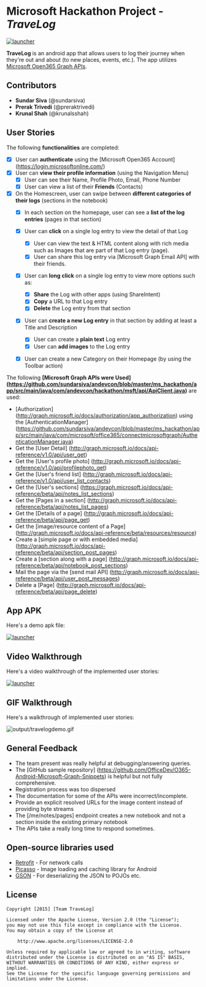 # Microsoft Hackathon Project - *TraveLog*

[![launcher](https://raw.githubusercontent.com/sundarsiva/andevcon/master/ms_hackathon/app/src/main/res/mipmap-xxxhdpi/ic_launcher.png)](https://github.com/sundarsiva/andevcon/blob/master/ms_hackathon/output/Demo.apk?raw=true)

**TraveLog** is an android app that allows users to log their journey when they're out and about (to new places, events, etc.). The app utilizes [Microsoft Open365 Graph APIs](http://graph.microsoft.io/docs/overview/overview).

## Contributors

* **Sundar Siva** (@sundarsiva)
* **Prerak Trivedi** (@preraktrivedi)
* **Krunal Shah** (@krunalsshah)

## User Stories

The following **functionalities** are completed:

* [x] User can **authenticate** using the [Microsoft Open365 Account] (https://login.microsoftonline.com/)
* [x] User can **view their profile information** (using the Navigation Menu)
  * [x] User can see their Name, Profile Photo, Email, Phone Number
  * [x] User can view a list of their **Friends** (Contacts) 
* [x] On the Homescreen, user can swipe between **different categories of their logs** (sections in the notebook)
  * [x] In each section on the homepage, user can see a **list of the log entries** (pages in that section)
  * [x] User can **click** on a single log entry to view the detail of that Log
    * [x] User can view the text & HTML content along with rich media such as Images that are part of that Log entry (page).
    * [x] User can share this log entry via [Microsoft Graph Email API] with their friends.
  * [x] User can **long click** on a single log entry to view more options such as:
    * [x] **Share** the Log with other apps (using ShareIntent)
    * [x] **Copy** a URL to that Log entry
    * [x] **Delete** the Log entry from that section
  * [x] User can **create a new Log entry** in that section by adding at least a Title and Description
    * [x] User can create a **plain text** Log entry 
    * [x] User can **add images** to the Log entry
  * [x] User can create a new Category on their Homepage (by using the Toolbar action)
  

The following **[Microsoft Graph APIs were Used] (https://github.com/sundarsiva/andevcon/blob/master/ms_hackathon/app/src/main/java/com/andevcon/hackathon/msft/api/ApiClient.java)** are used:

* [Authorization] (http://graph.microsoft.io/docs/authorization/app_authorization) using the [AuthenticationManager] (https://github.com/sundarsiva/andevcon/blob/master/ms_hackathon/app/src/main/java/com/microsoft/office365/connectmicrosoftgraph/AuthenticationManager.java)
* Get the [User Detail] (http://graph.microsoft.io/docs/api-reference/v1.0/api/user_get)
* Get the [User's profile photo] (http://graph.microsoft.io/docs/api-reference/v1.0/api/profilephoto_get)
* Get the [User's friend list] (http://graph.microsoft.io/docs/api-reference/v1.0/api/user_list_contacts)
* Get the [User's sections] (https://graph.microsoft.io/docs/api-reference/beta/api/notes_list_sections)
* Get the [Pages in a section] (http://graph.microsoft.io/docs/api-reference/beta/api/notes_list_pages)
* Get the [Details of a page] (http://graph.microsoft.io/docs/api-reference/beta/api/page_get)
* Get the [image/resource content of a Page] (http://graph.microsoft.io/docs/api-reference/beta/resources/resource)
* Create a [simple page or with embedded media] (http://graph.microsoft.io/docs/api-reference/beta/api/section_post_pages)
* Create a [section along with a page] (http://graph.microsoft.io/docs/api-reference/beta/api/notebook_post_sections)
* Mail the page via the [send mail API] (http://graph.microsoft.io/docs/api-reference/beta/api/user_post_messages)
* Delete a [Page] (http://graph.microsoft.io/docs/api-reference/beta/api/page_delete)

## App APK

Here's a demo apk file:

[![launcher](https://raw.githubusercontent.com/sundarsiva/andevcon/master/ms_hackathon/app/src/main/res/mipmap-xxxhdpi/ic_launcher.png)](https://github.com/sundarsiva/andevcon/blob/master/ms_hackathon/output/Demo.apk?raw=true)

## Video Walkthrough 

Here's a video walkthrough of the implemented user stories:

[![launcher](https://raw.githubusercontent.com/sundarsiva/andevcon/master/ms_hackathon/output/youtube.png)](https://www.youtube.com/watch?v=uRNpuboekm4)

## GIF Walkthrough 

Here's a walkthrough of implemented user stories:

![output/travelogdemo.gif](https://raw.githubusercontent.com/sundarsiva/andevcon/master/ms_hackathon/output/travelogdemo.gif)

## General Feedback

* The team present was really helpful at debugging/answering queries.
* The [GitHub sample repository] (https://github.com/OfficeDev/O365-Android-Microsoft-Graph-Snippets) is helpful but not fully comprehensive.
* Registration process was too dispersed 
* The documentation for some of the APIs were incorrect/incomplete.
* Provide an explicit resolved URLs for the image content instead of providing byte streams
* The [/me/notes/pages] endpoint creates a new notebook and not a section inside the existing primary notebook
* The APIs take a really long time to respond sometimes.

## Open-source libraries used

- [Retrofit](https://github.com/square/retrofit) - For network calls
- [Picasso](http://square.github.io/picasso/) - Image loading and caching library for Android
- [GSON](https://github.com/google/gson) - For deserializing the JSON to POJOs etc.

## License

    Copyright [2015] [Team TraveLog]

    Licensed under the Apache License, Version 2.0 (the "License");
    you may not use this file except in compliance with the License.
    You may obtain a copy of the License at

        http://www.apache.org/licenses/LICENSE-2.0

    Unless required by applicable law or agreed to in writing, software
    distributed under the License is distributed on an "AS IS" BASIS,
    WITHOUT WARRANTIES OR CONDITIONS OF ANY KIND, either express or implied.
    See the License for the specific language governing permissions and
    limitations under the License.
